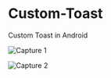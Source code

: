 
# Custom-Toast

Custom Toast in Android


![Capture 1](https://user-images.githubusercontent.com/55083861/68312488-22cd3b00-00d9-11ea-88d0-737561d20eeb.JPG)


![Capture 2](https://user-images.githubusercontent.com/55083861/68312486-22cd3b00-00d9-11ea-9219-4e84d4e3af4f.JPG)
